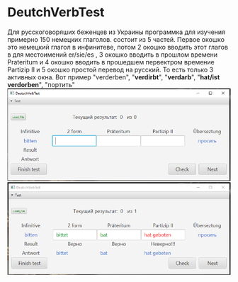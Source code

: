 # DeutchVerbTest
Для русскоговоряших беженцев из Украины программка для изучения примерно 150 немецких глаголов. состоит из 5 частей. Первое окошко это немецкий глагол в инфинитеве, потом 2 окошко
вводить этот глагов в для местоимений er/sie/es , 3 окошко вводить в прошлом времени Prateritum и 4 окошко вводить в прошедшем первектром времение Partizip II
и 5 окошко простой перевод на русский. То есть только 3 активных окна. Вот пример "verderben", "**verdirbt**", "**verdarb**", "**hat/ist verdorben**", "портить"
 ![Image](/src/sample/mylibrary/Deutch_programm.PNG)
 ![Image](/src/sample/mylibrary/Deutch_programm_result.PNG)
